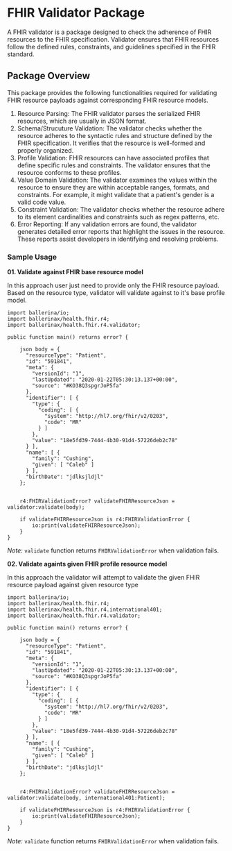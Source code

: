 # FHIR Validator Package

A FHIR validator is a package designed to check the adherence of FHIR resources to the FHIR specification. Validator ensures that FHIR resources follow the defined rules, constraints, and guidelines specified in the FHIR standard.

## Package Overview

This package provides the following functionalities required for validating FHIR resource payloads against corresponding FHIR resource models.

1. Resource Parsing: The FHIR validator parses the serialized FHIR resources, which are usually in JSON format. 
2. Schema/Strucuture Validation: The validator checks whether the resource adheres to the syntactic rules and structure defined by the FHIR specification. It verifies that the resource is well-formed and properly organized.
3. Profile Validation: FHIR resources can have associated profiles that define specific rules and constraints. The validator ensures that the resource conforms to these profiles.
4. Value Domain Validation: The validator examines the values within the resource to ensure they are within acceptable ranges, formats, and constraints. For example, it might validate that a patient's gender is a valid code value.
5. Constraint Validation: The validator checks whether the resource adhere to its element cardinalities and constraints such as regex patterns, etc.
6. Error Reporting: If any validation errors are found, the validator generates detailed error reports that highlight the issues in the resource. These reports assist developers in identifying and resolving problems.

### Sample Usage

**01. Validate against FHIR base resource model**

In this approach user just need to provide only the FHIR resource payload. Based on the resource type, validator will validate
against to it's base profile model.

```ballerina
import ballerina/io;
import ballerinax/health.fhir.r4;
import ballerinax/health.fhir.r4.validator;

public function main() returns error? {

    json body = {
      "resourceType": "Patient",
      "id": "591841",
      "meta": {
        "versionId": "1",
        "lastUpdated": "2020-01-22T05:30:13.137+00:00",
        "source": "#KO38Q3spgrJoP5fa"
      },
      "identifier": [ {
        "type": {
          "coding": [ {
            "system": "http://hl7.org/fhir/v2/0203",
            "code": "MR"
          } ]
        },
        "value": "18e5fd39-7444-4b30-91d4-57226deb2c78"
      } ],
      "name": [ {
        "family": "Cushing",
        "given": [ "Caleb" ]
      } ],
      "birthDate": "jdlksjldjl"
    };


    r4:FHIRValidationError? validateFHIRResourceJson = validator:validate(body);

    if validateFHIRResourceJson is r4:FHIRValidationError {
        io:print(validateFHIRResourceJson);
    }
}
```

*Note:* `validate` function returns `FHIRValidationError` when validation fails.

**02. Validate againts given FHIR profile resource model**

In this approach the validator will attempt to validate the given FHIR resource payload against given resource type

```ballerina
import ballerina/io;
import ballerinax/health.fhir.r4;
import ballerinax/health.fhir.r4.international401;
import ballerinax/health.fhir.r4.validator;

public function main() returns error? {

    json body = {
      "resourceType": "Patient",
      "id": "591841",
      "meta": {
        "versionId": "1",
        "lastUpdated": "2020-01-22T05:30:13.137+00:00",
        "source": "#KO38Q3spgrJoP5fa"
      },
      "identifier": [ {
        "type": {
          "coding": [ {
            "system": "http://hl7.org/fhir/v2/0203",
            "code": "MR"
          } ]
        },
        "value": "18e5fd39-7444-4b30-91d4-57226deb2c78"
      } ],
      "name": [ {
        "family": "Cushing",
        "given": [ "Caleb" ]
      } ],
      "birthDate": "jdlksjldjl"
    };


    r4:FHIRValidationError? validateFHIRResourceJson = validator:validate(body, international401:Patient);

    if validateFHIRResourceJson is r4:FHIRValidationError {
        io:print(validateFHIRResourceJson);
    }
}
```

*Note:* `validate` function returns `FHIRValidationError` when validation fails.
